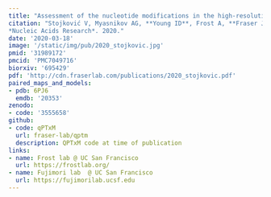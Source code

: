 ```yaml
---
title: "Assessment of the nucleotide modifications in the high-resolution cryo-electron microscopy structure of the Escherichia coli 50S subunit."
citation: "Stojković V, Myasnikov AG, **Young ID**, Frost A, **Fraser JS**, Fujimori DG.
*Nucleic Acids Research*. 2020."
date: '2020-03-18'
image: '/static/img/pub/2020_stojkovic.jpg'
pmid: '31989172'
pmcid: 'PMC7049716'
biorxiv: '695429'
pdf: 'http://cdn.fraserlab.com/publications/2020_stojkovic.pdf'
paired_maps_and_models:
- pdb: 6PJ6
  emdb: '20353'
zenodo:
- code: '3555658'
github:
- code: qPTxM
  url: fraser-lab/qptm
  description: QPTxM code at time of publication
links:
- name: Frost lab @ UC San Francisco
  url: https://frostlab.org/
- name: Fujimori lab  @ UC San Francisco
  url: https://fujimorilab.ucsf.edu
---
```

